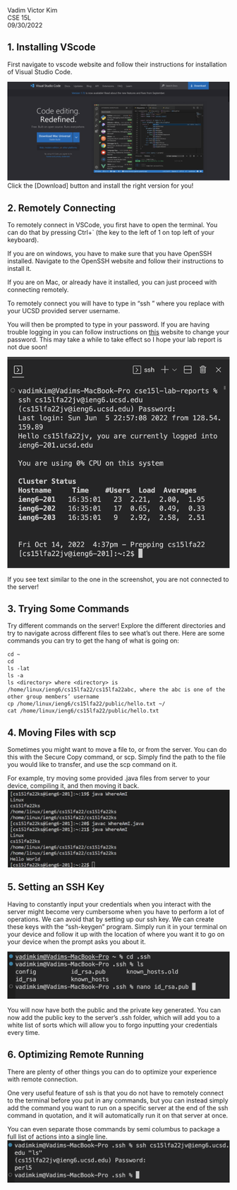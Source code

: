 Vadim Victor Kim  
CSE 15L  
09/30/2022

## **1. Installing VScode**

First navigate to vscode website and follow their instructions for installation of Visual Studio Code.

![](Screen%20Shot%202022-10-14%20at%204.35.04%20PM.png)
Click the [Download] button and install the right version for you!


## **2. Remotely Connecting**
To remotely connect in VSCode, you first have to open the terminal. You can do that by pressing Ctrl+` (the key to the left of 1 on top left of your keyboard).

If you are on windows, you have to make sure that you have OpenSSH installed. Navigate to the OpenSSH website and follow their instructions to install it.

If you are on Mac, or already have it installed, you can just proceed with connecting remotely.

To remotely connect you will have to type in “ssh <your username>” where you replace <your username> with your UCSD provided server username.

You will then be prompted to type in your password. If you are having trouble logging in you can follow instructions on [this](https://docs.google.com/document/d/1hs7CyQeh-MdUfM9uv99i8tqfneos6Y8bDU0uhn1wqho/edit) website to change your password. This may take a while to take effect so I hope your lab report is not due soon!

![](Screen%20Shot%202022-10-14%20at%204.37.38%20PM.png)

If you see text similar to the one in the screenshot, you are not connected to the server!

## **3. Trying Some Commands**
Try different commands on the server! Explore the different directories and try to navigate across different files to see what’s out there.
Here are some commands you can try to get the hang of what is going on:
```
cd ~  
cd  
ls -lat  
ls -a  
ls <directory> where <directory> is /home/linux/ieng6/cs15lfa22/cs15lfa22abc, where the abc is one of the other group members’ username  
cp /home/linux/ieng6/cs15lfa22/public/hello.txt ~/  
cat /home/linux/ieng6/cs15lfa22/public/hello.txt  
```

## **4. Moving Files with scp**
Sometimes you might want to move a file to, or from the server. You can do this with the Secure Copy command, or scp. Simply find the path to the file you would like to transfer, and use the scp command on it. 

For example, try moving some provided .java files from server to your device, compiling it, and then moving it back.
![](Screen%20Shot%202022-10-14%20at%205.17.38%20PM.png)

## **5. Setting an SSH Key**
Having to constantly input your credentials when you interact with the server might become very cumbersome when you have to perform a lot of operations. We can avoid that by setting up our ssh key. 
We can create these keys with the “ssh-keygen” program. Simply run it in your terminal on your device and follow it up with the location of where you want it to go on your device when the prompt asks you about it.

![](Screen%20Shot%202022-10-14%20at%205.35.33%20PM.png)

You will now have both the public and the private key generated. You can now add the public key to the server’s .ssh folder, which will add you to a white list of sorts which will allow you to forgo inputting your credentials every time.

## **6. Optimizing Remote Running**
There are plenty of other things you can do to optimize your experience with remote connection. 

One very useful feature of ssh is that you do not have to remotely connect to the terminal before you put in any commands, but you can instead simply add the command you want to run on a specific server at the end of the ssh command in quotation, and it will automatically run it on that server at once.

You can even separate those commands by semi columbus to package a full list of actions into a single line.
![](Screen%20Shot%202022-10-14%20at%205.37.16%20PM.png)
